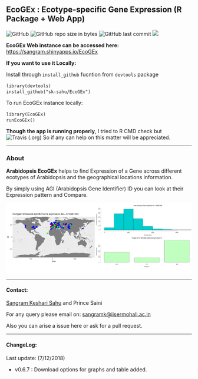 ## EcoGEx : Ecotype-specific Gene Expression (R Package + Web App)

![GitHub](https://img.shields.io/github/license/sk-sahu/EcoGEx.svg?style=flat)
![GitHub repo size in bytes](https://img.shields.io/github/repo-size/sk-sahu/EcoGEx.svg?style=flat)
![GitHub last commit](https://img.shields.io/github/last-commit/sk-sahu/EcoGEx.svg?style=flat)
![](https://img.shields.io/website-up-down-green-orange/https/sangram.shinyapps.io/EcoGEx.svg?style=flat)

**EcoGEx Web instance can be accessed here:** https://sangram.shinyapps.io/EcoGEx 

**If you want to use it Locally:**

Install through `install_github` fucntion from `devtools` package
```
library(devtools)
install_github("sk-sahu/EcoGEx")
```
To run EcoGEx instance locally:
```
library(EcoGEx)
runEcoGEx()
```
**Though the app is running properly**, I tried to R CMD check but ![Travis (.org)](https://img.shields.io/travis/sk-sahu/EcoGEx.svg) So if any can help on this matter will be appreciated.

--------------
### About

**Arabidopsis EcoGEx** helps to find Expression of a Gene across different ecotypes of Arabidopsis and the geographical locations information.

By simply using AGI (Arabidopsis Gene Identifier) ID you can look at their Expression pattern and Compare.

<img src="./inst/app/images/EcoGEx_results.png">

--------------
#### Contact:
[Sangram Keshari Sahu](https://sksahu.net) and Prince Saini

For any query please email on: sangramk@iisermohali.ac.in

Also you can arise a issue here or ask for a pull request.

---------------
#### ChangeLog:
Last update:
(7/12/2018)
* v0.6.7 : Download options for graphs and table added.
